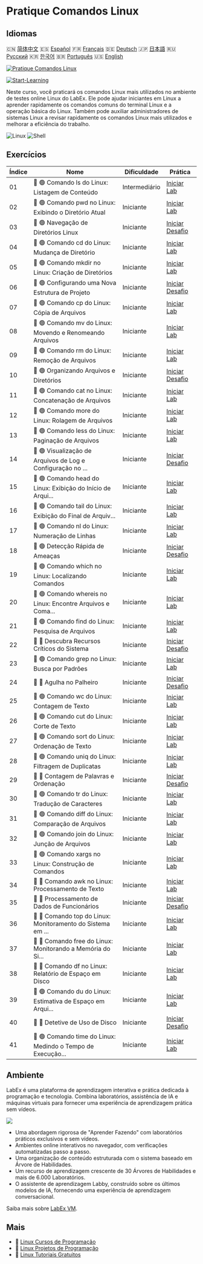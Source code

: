 # Pratique Comandos Linux

## Idiomas

🇨🇳 [简体中文](README_zh.md) 🇪🇸 [Español](README_es.md) 🇫🇷 [Français](README_fr.md) 🇩🇪 [Deutsch](README_de.md) 🇯🇵 [日本語](README_ja.md) 🇷🇺 [Русский](README_ru.md) 🇰🇷 [한국어](README_ko.md) 🇧🇷 [Português](README_pt.md) 🇺🇸 [English](README.md) 

[![Pratique Comandos Linux](https://cover-creator.labex.io/linux-basic-commands-practice-online.png?lang=pt)](https://labex.io/pt/courses/linux-basic-commands-practice-online)

[![Start-Learning](https://img.shields.io/badge/Start-Learning-whitesmoke?style=for-the-badge)](https://labex.io/pt/courses/linux-basic-commands-practice-online)

Neste curso, você praticará os comandos Linux mais utilizados no ambiente de testes online Linux do LabEx. Ele pode ajudar iniciantes em Linux a aprender rapidamente os comandos comuns do terminal Linux e a operação básica do Linux. Também pode auxiliar administradores de sistemas Linux a revisar rapidamente os comandos Linux mais utilizados e melhorar a eficiência do trabalho.

![Linux](https://img.shields.io/badge/Linux-whitesmoke?style=for-the-badge&logo=linux)
![Shell](https://img.shields.io/badge/Shell-whitesmoke?style=for-the-badge&logo=shell)


## Exercícios

|   Índice | Nome                                                        | Dificuldade   | Prática                                                                                                                               |
|----------|-------------------------------------------------------------|---------------|---------------------------------------------------------------------------------------------------------------------------------------|
|       01 | 📖 🟢 Comando ls do Linux: Listagem de Conteúdo             | Intermediário | <a target='_blank' href='https://labex.io/pt/tutorials/linux-linux-ls-command-content-listing-219205'>Iniciar Lab</a>                 |
|       02 | 📖 🟢 Comando pwd no Linux: Exibindo o Diretório Atual      | Iniciante     | <a target='_blank' href='https://labex.io/pt/tutorials/linux-linux-pwd-command-directory-displaying-209734'>Iniciar Lab</a>           |
|       03 | 🎯 🟢 Navegação de Diretórios Linux                         | Iniciante     | <a target='_blank' href='https://labex.io/pt/tutorials/linux-directory-navigation-387844'>Iniciar Desafio</a>                         |
|       04 | 📖 🟢 Comando cd do Linux: Mudança de Diretório             | Iniciante     | <a target='_blank' href='https://labex.io/pt/tutorials/linux-linux-cd-command-directory-changing-209733'>Iniciar Lab</a>              |
|       05 | 📖 🟢 Comando mkdir no Linux: Criação de Diretórios         | Iniciante     | <a target='_blank' href='https://labex.io/pt/tutorials/linux-linux-mkdir-command-directory-creating-209739'>Iniciar Lab</a>           |
|       06 | 🎯 🟢 Configurando uma Nova Estrutura de Projeto            | Iniciante     | <a target='_blank' href='https://labex.io/pt/tutorials/linux-setting-up-a-new-project-structure-387859'>Iniciar Desafio</a>           |
|       07 | 📖 🟢 Comando cp do Linux: Cópia de Arquivos                | Iniciante     | <a target='_blank' href='https://labex.io/pt/tutorials/linux-linux-cp-command-file-copying-209744'>Iniciar Lab</a>                    |
|       08 | 📖 🟢 Comando mv do Linux: Movendo e Renomeando Arquivos    | Iniciante     | <a target='_blank' href='https://labex.io/pt/tutorials/linux-linux-mv-command-file-moving-and-renaming-209743'>Iniciar Lab</a>        |
|       09 | 📖 🟢 Comando rm do Linux: Remoção de Arquivos              | Iniciante     | <a target='_blank' href='https://labex.io/pt/tutorials/linux-linux-rm-command-file-removing-209741'>Iniciar Lab</a>                   |
|       10 | 🎯 🟢 Organizando Arquivos e Diretórios                     | Iniciante     | <a target='_blank' href='https://labex.io/pt/tutorials/linux-organizing-files-and-directories-387877'>Iniciar Desafio</a>             |
|       11 | 📖 🟢 Comando cat no Linux: Concatenação de Arquivos        | Iniciante     | <a target='_blank' href='https://labex.io/pt/tutorials/linux-linux-cat-command-file-concatenating-210986'>Iniciar Lab</a>             |
|       12 | 📖 🟢 Comando more do Linux: Rolagem de Arquivos            | Iniciante     | <a target='_blank' href='https://labex.io/pt/tutorials/linux-linux-more-command-file-scrolling-214299'>Iniciar Lab</a>                |
|       13 | 📖 🟢 Comando less do Linux: Paginação de Arquivos          | Iniciante     | <a target='_blank' href='https://labex.io/pt/tutorials/linux-linux-less-command-file-paging-214301'>Iniciar Lab</a>                   |
|       14 | 🎯 🟢 Visualização de Arquivos de Log e Configuração no ... | Iniciante     | <a target='_blank' href='https://labex.io/pt/tutorials/linux-viewing-log-and-configuration-files-in-linux-387914'>Iniciar Desafio</a> |
|       15 | 📖 🟢 Comando head do Linux: Exibição do Início de Arqui... | Iniciante     | <a target='_blank' href='https://labex.io/pt/tutorials/linux-linux-head-command-file-beginning-display-214302'>Iniciar Lab</a>        |
|       16 | 📖 🟢 Comando tail do Linux: Exibição do Final de Arquiv... | Iniciante     | <a target='_blank' href='https://labex.io/pt/tutorials/linux-linux-tail-command-file-end-display-214303'>Iniciar Lab</a>              |
|       17 | 📖 🟢 Comando nl do Linux: Numeração de Linhas              | Iniciante     | <a target='_blank' href='https://labex.io/pt/tutorials/linux-linux-nl-command-line-numbering-210988'>Iniciar Lab</a>                  |
|       18 | 🎯 🟢 Detecção Rápida de Ameaças                            | Iniciante     | <a target='_blank' href='https://labex.io/pt/tutorials/linux-rapid-threat-detection-387930'>Iniciar Desafio</a>                       |
|       19 | 📖 🟢 Comando which no Linux: Localizando Comandos          | Iniciante     | <a target='_blank' href='https://labex.io/pt/tutorials/linux-linux-which-command-command-locating-215210'>Iniciar Lab</a>             |
|       20 | 📖 🟢 Comando whereis no Linux: Encontre Arquivos e Coma... | Iniciante     | <a target='_blank' href='https://labex.io/pt/tutorials/linux-linux-whereis-command-file-and-command-finding-215211'>Iniciar Lab</a>   |
|       21 | 📖 🟢 Comando find do Linux: Pesquisa de Arquivos           | Iniciante     | <a target='_blank' href='https://labex.io/pt/tutorials/linux-linux-find-command-file-searching-219191'>Iniciar Lab</a>                |
|       22 | 🎯 🔵 Descubra Recursos Críticos do Sistema                 | Iniciante     | <a target='_blank' href='https://labex.io/pt/tutorials/linux-discover-critical-system-resources-388032'>Iniciar Desafio</a>           |
|       23 | 📖 🟢 Comando grep no Linux: Busca por Padrões              | Iniciante     | <a target='_blank' href='https://labex.io/pt/tutorials/linux-linux-grep-command-pattern-searching-219192'>Iniciar Lab</a>             |
|       24 | 🎯 🔵 Agulha no Palheiro                                    | Iniciante     | <a target='_blank' href='https://labex.io/pt/tutorials/linux-needle-in-the-haystack-388109'>Iniciar Desafio</a>                       |
|       25 | 📖 🟢 Comando wc do Linux: Contagem de Texto                | Iniciante     | <a target='_blank' href='https://labex.io/pt/tutorials/linux-linux-wc-command-text-counting-219200'>Iniciar Lab</a>                   |
|       26 | 📖 🟢 Comando cut do Linux: Corte de Texto                  | Iniciante     | <a target='_blank' href='https://labex.io/pt/tutorials/linux-linux-cut-command-text-cutting-219187'>Iniciar Lab</a>                   |
|       27 | 📖 🟢 Comando sort do Linux: Ordenação de Texto             | Iniciante     | <a target='_blank' href='https://labex.io/pt/tutorials/linux-linux-sort-command-text-sorting-219196'>Iniciar Lab</a>                  |
|       28 | 📖 🟢 Comando uniq do Linux: Filtragem de Duplicatas        | Iniciante     | <a target='_blank' href='https://labex.io/pt/tutorials/linux-linux-uniq-command-duplicate-filtering-219199'>Iniciar Lab</a>           |
|       29 | 🎯 🔵 Contagem de Palavras e Ordenação                      | Iniciante     | <a target='_blank' href='https://labex.io/pt/tutorials/linux-word-count-and-sorting-388125'>Iniciar Desafio</a>                       |
|       30 | 📖 🟢 Comando tr do Linux: Tradução de Caracteres           | Iniciante     | <a target='_blank' href='https://labex.io/pt/tutorials/linux-linux-tr-command-character-translating-219198'>Iniciar Lab</a>           |
|       31 | 📖 🟢 Comando diff do Linux: Comparação de Arquivos         | Iniciante     | <a target='_blank' href='https://labex.io/pt/tutorials/linux-linux-diff-command-file-comparing-219189'>Iniciar Lab</a>                |
|       32 | 📖 🟢 Comando join do Linux: Junção de Arquivos             | Iniciante     | <a target='_blank' href='https://labex.io/pt/tutorials/linux-linux-join-command-file-joining-219193'>Iniciar Lab</a>                  |
|       33 | 📖 🟢 Comando xargs no Linux: Construção de Comandos        | Iniciante     | <a target='_blank' href='https://labex.io/pt/tutorials/linux-linux-xargs-command-command-building-219201'>Iniciar Lab</a>             |
|       34 | 📖 🔵 Comando awk no Linux: Processamento de Texto          | Iniciante     | <a target='_blank' href='https://labex.io/pt/tutorials/linux-linux-awk-command-text-processing-388493'>Iniciar Lab</a>                |
|       35 | 🎯 🔵 Processamento de Dados de Funcionários                | Iniciante     | <a target='_blank' href='https://labex.io/pt/tutorials/linux-processing-employees-data-388132'>Iniciar Desafio</a>                    |
|       36 | 📖 🔵 Comando top do Linux: Monitoramento do Sistema em ... | Iniciante     | <a target='_blank' href='https://labex.io/pt/tutorials/linux-linux-top-command-real-time-system-monitoring-388500'>Iniciar Lab</a>    |
|       37 | 📖 🔵 Comando free do Linux: Monitorando a Memória do Si... | Iniciante     | <a target='_blank' href='https://labex.io/pt/tutorials/linux-linux-free-command-monitoring-system-memory-388496'>Iniciar Lab</a>      |
|       38 | 📖 🔵 Comando df no Linux: Relatório de Espaço em Disco     | Iniciante     | <a target='_blank' href='https://labex.io/pt/tutorials/linux-linux-df-command-disk-space-reporting-219188'>Iniciar Lab</a>            |
|       39 | 📖 🟢 Comando du do Linux: Estimativa de Espaço em Arqui... | Iniciante     | <a target='_blank' href='https://labex.io/pt/tutorials/linux-linux-du-command-file-space-estimating-219190'>Iniciar Lab</a>           |
|       40 | 🎯 🔵 Detetive de Uso de Disco                              | Iniciante     | <a target='_blank' href='https://labex.io/pt/tutorials/linux-disk-usage-detective-388099'>Iniciar Desafio</a>                         |
|       41 | 📖 🟢 Comando time do Linux: Medindo o Tempo de Execução... | Iniciante     | <a target='_blank' href='https://labex.io/pt/tutorials/linux-linux-time-command-command-timing-219197'>Iniciar Lab</a>                |

## Ambiente

LabEx é uma plataforma de aprendizagem interativa e prática dedicada à programação e tecnologia. Combina laboratórios, assistência de IA e máquinas virtuais para fornecer uma experiência de aprendizagem prática sem vídeos.

![](https://tutorial-screenshot.getvm.io/images/vm-1725247253.png)

- Uma abordagem rigorosa de "Aprender Fazendo" com laboratórios práticos exclusivos e sem vídeos.
- Ambientes online interativos no navegador, com verificações automatizadas passo a passo.
- Uma organização de conteúdo estruturada com o sistema baseado em Árvore de Habilidades.
- Um recurso de aprendizagem crescente de 30 Árvores de Habilidades e mais de 6.000 Laboratórios.
- O assistente de aprendizagem Labby, construído sobre os últimos modelos de IA, fornecendo uma experiência de aprendizagem conversacional.

Saiba mais sobre [LabEx VM](https://support.labex.io/using-labex/virtual-machine).

## Mais

- 🔗 [Linux Cursos de Programação](https://github.com/labex-labs/awesome-programming-courses)
- 🔗 [Linux Projetos de Programação](https://github.com/labex-labs/awesome-programming-projects)
- 🔗 [Linux Tutoriais Gratuitos](https://github.com/labex-labs/linux-free-tutorials)

